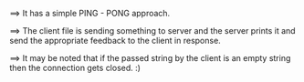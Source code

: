 ==> It has a simple PING - PONG approach.

==> The client file is sending something to server and the server prints it and send the appropriate feedback to the client in response.

==> It may be noted that if the passed string by the client is an empty string then the connection gets closed. :)

